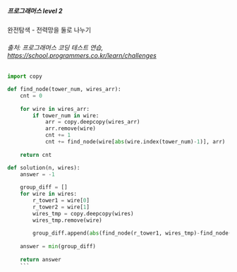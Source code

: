 ##### 프로그래머스 level 2
완전탐색 - 전력망을 둘로 나누기
###### 출처: 프로그래머스 코딩 테스트 연습, https://school.programmers.co.kr/learn/challenges
```python
import copy

def find_node(tower_num, wires_arr):
    cnt = 0
    
    for wire in wires_arr:
        if tower_num in wire:
            arr = copy.deepcopy(wires_arr)
            arr.remove(wire)
            cnt += 1
            cnt += find_node(wire[abs(wire.index(tower_num)-1)], arr)
            
    return cnt

def solution(n, wires):
    answer = -1
    
    group_diff = []
    for wire in wires:
        r_tower1 = wire[0]
        r_tower2 = wire[1]
        wires_tmp = copy.deepcopy(wires)
        wires_tmp.remove(wire)
        
        group_diff.append(abs(find_node(r_tower1, wires_tmp)-find_node(r_tower2, wires_tmp)))
                          
    answer = min(group_diff)
                          
    return answer
    ```
